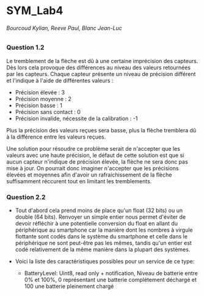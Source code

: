 # SYM_Lab4

###### Bourcoud Kylian, Reeve Paul, Blanc Jean-Luc

### Question 1.2

Le tremblement de la flèche est dû à une certaine imprécision des capteurs. Dès lors cela provoque des différences au niveau des valeurs retournées par les capteurs. Chaque capteur présente un niveau de précision différent et l'indique à l'aide de différentes valeurs : 

* Précision élevée : 3
* Précision moyenne : 2
* Précision basse : 1
* Précision sans contact : 0
* Précision invalide, nécessite de la calibration : -1

Plus la précision des valeurs reçues sera basse, plus la flèche tremblera dû à la différence entre les valeurs reçues.

Une solution pour résoudre ce problème serait de n'accepter que les valeurs avec une haute précision, le défaut de cette solution est que si aucun capteur n'indique de précision élevée, la flèche ne sera donc pas mise à jour. On pourrait donc imaginer n'accepter que les précisions élevées et moyennes afin d'avoir un rafraichissement de la flèche suffisamment réccurent tout en limitant les tremblements.

### Question 2.2

- Tout d'abord cela prend moins de place qu'un float (32 bits) ou un double (64 bits).
 Renvoyer un simple entier nous permet d'éviter de devoir réfléchir à une potentielle conversion du float en allant du périphérique au smartphone car la manière dont les nombres à virgule flottante sont codés dans le système du smartphone et celle dans le périphérique ne sont peut-être pas les mêmes, tandis qu'un entier est codé relativement de la même manière dans la plupart des systèmes.

- Voici la liste des caractéristiques possibles pour un service de ce type:
    - BatteryLevel: Uint8, read only + notification, Niveau de batterie entre 0% et 100%, 0 représentant une batterie complétement déchargé et 100 une batterie pleinement chargé

